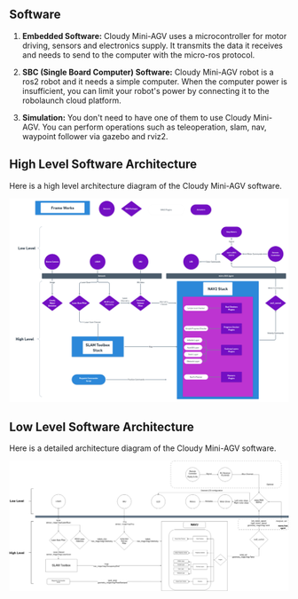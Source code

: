 

## Software
<style>
a:link { text-decoration: none; }
a:visited { text-decoration: none; }
a:hover { text-decoration: none; }
a:active { text-decoration: none; }
</style>
1. [**Embedded Software:**](/agv/software/embedded/) 
Cloudy Mini-AGV uses a microcontroller for motor driving, sensors and electronics supply. It transmits the data it receives and needs to send to the computer with the micro-ros protocol.

2. [**SBC (Single Board Computer) Software:**](/agv/software/sbcSoftware/)
Cloudy Mini-AGV robot is a ros2 robot and it needs a simple computer. When the computer power is insufficient, you can limit your robot's power by connecting it to the robolaunch cloud platform.
3. [**Simulation:**](/agv/software/simulation/)
You don't need to have one of them to use Cloudy Mini-AGV. You can perform operations such as teleoperation, slam, nav, waypoint follower via gazebo and rviz2.

## High Level Software Architecture
Here is a high level architecture diagram of the Cloudy Mini-AGV software. 

<img src="https://raw.githubusercontent.com/robolaunch/trademark/main/repository-media/cloudy/images/software_block_diagram.png?raw=true">

## Low Level Software Architecture
Here is a detailed architecture diagram of the Cloudy Mini-AGV software. 

<img src="https://raw.githubusercontent.com/robolaunch/trademark/main/repository-media/cloudy/images/DetailedSoftwareDiagram.drawio.png?raw=true">
